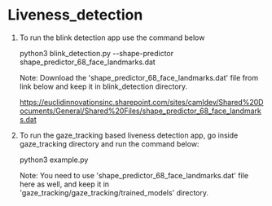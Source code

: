 # Liveness_detection

1. To run the blink detection app use the command below

   python3 blink_detection.py --shape-predictor shape_predictor_68_face_landmarks.dat
   
   Note: Download the 'shape_predictor_68_face_landmarks.dat' file from link below and keep it in blink_detection directory.
   
   https://euclidinnovationsinc.sharepoint.com/sites/camldev/Shared%20Documents/General/Shared%20Files/shape_predictor_68_face_landmarks.dat
   
 
 2. To run the gaze_tracking based liveness detection app, go inside gaze_tracking directory and run the command below:
 
    python3 example.py
    
    Note: You need to use 'shape_predictor_68_face_landmarks.dat' file here as well, and keep it in 'gaze_tracking/gaze_tracking/trained_models' directory.
